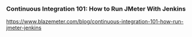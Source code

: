 ### Continuous Integration 101: How to Run JMeter With Jenkins

https://www.blazemeter.com/blog/continuous-integration-101-how-run-jmeter-jenkins

